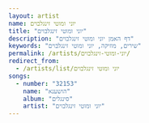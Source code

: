 ```yaml
---
layout: artist
name: יוני ומוטי זינגלבוים
title: "יוני ומוטי זינגלבוים"
description: "דף האמן יוני ומוטי זינגלבוים"
keywords: "שירים, מוזיקה, יוני ומוטי זינגלבוים"
permalink: /artists/יוני-ומוטי-זינגלבוים/
redirect_from:
  - /artists/list/יוני ומוטי זינגלבוים
songs:
  - number: "32153"
    name: "הושענא"
    album: "סינגלים"
    artist: "יוני ומוטי זינגלבוים"
---
```

